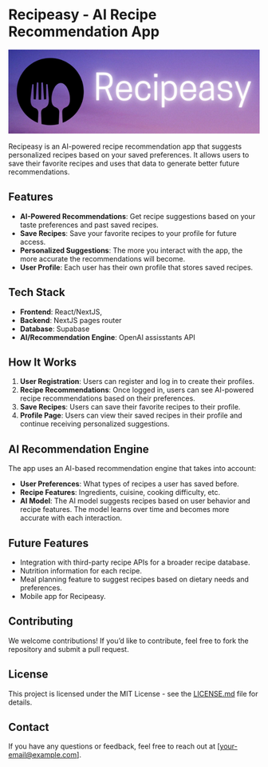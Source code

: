 # Recipeasy - AI Recipe Recommendation App
<a href="https://recipeasy-zeta.vercel.app/">
<img src="./Recipeasy.png">
</a>

Recipeasy is an AI-powered recipe recommendation app that suggests personalized recipes based on your saved preferences. It allows users to save their favorite recipes and uses that data to generate better future recommendations.

## Features

- **AI-Powered Recommendations**: Get recipe suggestions based on your taste preferences and past saved recipes.
- **Save Recipes**: Save your favorite recipes to your profile for future access.
- **Personalized Suggestions**: The more you interact with the app, the more accurate the recommendations will become.
- **User Profile**: Each user has their own profile that stores saved recipes.

## Tech Stack

- **Frontend**: React/NextJS, 
- **Backend**: NextJS pages router
- **Database**: Supabase
- **AI/Recommendation Engine**: OpenAI assisstants API

## How It Works

1. **User Registration**: Users can register and log in to create their profiles.
2. **Recipe Recommendations**: Once logged in, users can see AI-powered recipe recommendations based on their preferences.
3. **Save Recipes**: Users can save their favorite recipes to their profile.
4. **Profile Page**: Users can view their saved recipes in their profile and continue receiving personalized suggestions.

## AI Recommendation Engine

The app uses an AI-based recommendation engine that takes into account:
- **User Preferences**: What types of recipes a user has saved before.
- **Recipe Features**: Ingredients, cuisine, cooking difficulty, etc.
- **AI Model**: The AI model suggests recipes based on user behavior and recipe features. The model learns over time and becomes more accurate with each interaction.

## Future Features

- Integration with third-party recipe APIs for a broader recipe database.
- Nutrition information for each recipe.
- Meal planning feature to suggest recipes based on dietary needs and preferences.
- Mobile app for Recipeasy.

## Contributing

We welcome contributions! If you’d like to contribute, feel free to fork the repository and submit a pull request.

## License

This project is licensed under the MIT License - see the [LICENSE.md](LICENSE.md) file for details.

## Contact

If you have any questions or feedback, feel free to reach out at [your-email@example.com].
